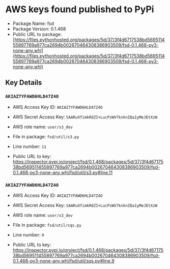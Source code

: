 # AWS keys found published to PyPi

* Package Name: fsd
* Package Version: 0.1.468
* Public URL to package: [https://files.pythonhosted.org/packages/5d/37/3f4d6717538bd569511455897769a977ca2694b002670464308386903509/fsd-0.1.468-py3-none-any.whl](https://files.pythonhosted.org/packages/5d/37/3f4d6717538bd569511455897769a977ca2694b002670464308386903509/fsd-0.1.468-py3-none-any.whl)

## Key Details

### `AKIAZ7YFAWD6HLD47Z4O`

* AWS Access Key ID: `AKIAZ7YFAWD6HLD47Z4O`
* AWS Secret Access Key: `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` 
* AWS role name: `user/s3_dev`
* File in package: `fsd/util/s3.py`
* Line number: `11`

* Public URL to key: https://inspector.pypi.io/project/fsd/0.1.468/packages/5d/37/3f4d6717538bd569511455897769a977ca2694b002670464308386903509/fsd-0.1.468-py3-none-any.whl/fsd/util/s3.py#line.11



### `AKIAZ7YFAWD6HLD47Z4O`

* AWS Access Key ID: `AKIAZ7YFAWD6HLD47Z4O`
* AWS Secret Access Key: `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` 
* AWS role name: `user/s3_dev`
* File in package: `fsd/util/sqs.py`
* Line number: `9`

* Public URL to key: https://inspector.pypi.io/project/fsd/0.1.468/packages/5d/37/3f4d6717538bd569511455897769a977ca2694b002670464308386903509/fsd-0.1.468-py3-none-any.whl/fsd/util/sqs.py#line.9


